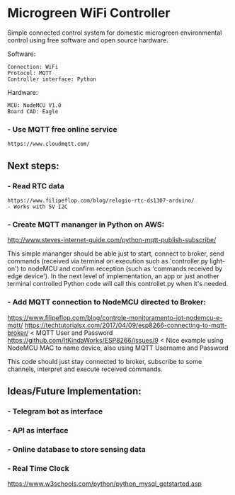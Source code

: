 # Microgreen WiFi Controller

Simple connected control system for domestic microgreen environmental control using free software and open source hardware.

Software:
    
    Connection: WiFi
    Protocol: MQTT
    Controller interface: Python

Hardware:
    
    MCU: NodeMCU V1.0
    Board CAD: Eagle

### - Use MQTT free online service
    
    https://www.cloudmqtt.com/

## Next steps:

### - Read RTC data

    https://www.filipeflop.com/blog/relogio-rtc-ds1307-arduino/
    - Works with 5V I2C

### - Create MQTT mananger in Python on AWS: 

http://www.steves-internet-guide.com/python-mqtt-publish-subscribe/

This simple mananger should be able just to start, connect to broker, send commands (received via terminal on execution such as 'controller.py light-on') to nodeMCU and confirm reception (such as 'commands received by edge device'). In the next level of implementation, an app or just another terminal controlled Python code will call this controllet.py when it's needed.


### - Add MQTT connection to NodeMCU directed to Broker: 

https://www.filipeflop.com/blog/controle-monitoramento-iot-nodemcu-e-mqtt/
https://techtutorialsx.com/2017/04/09/esp8266-connecting-to-mqtt-broker/   < MQTT User and Password
https://github.com/ItKindaWorks/ESP8266/issues/9   < Nice example using NodeMCU MAC to name device, also using MQTT Username and Password

This code should just stay connected to broker, subscribe to some channels, interpret and execute received commands. 

## Ideas/Future Implementation:

### - Telegram bot as interface
### - API as interface
### - Online database to store sensing data 
### - Real Time Clock


https://www.w3schools.com/python/python_mysql_getstarted.asp

